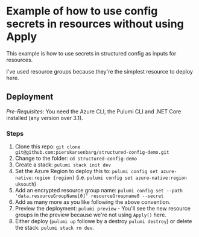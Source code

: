 # Example of how to use config secrets in resources without using Apply

This example is how to use secrets in structured config as inputs for resources.

I've used resource groups because they're the simplest resource to deploy here.

## Deployment

_Pre-Requisites_: You need the Azure CLI, the Pulumi CLI and .NET Core installed (any version over 3.1).

### Steps

1. Clone this repo: `git clone git@github.com:pierskarsenbarg/structured-config-demo.git`
1. Change to the folder: `cd structured-config-demo`
1. Create a stack: `pulumi stack init dev`
1. Set the Azure Region to deploy this to: `pulumi config set azure-native:region {region}` (i.e. `pulumi config set azure-native:region uksouth`)
1. Add an encrypted resource group name: `pulumi config set --path 'data.resourceGroupName[0]' resourceGroupname0 --secret`
1. Add as many more as you like following the above convention.
1. Preview the deployment: `pulumi preview` - You'll see the new resource groups in the preview because we're not using `Apply()` here.
1. Either deploy (`pulumi up` followe by a destroy `pulumi destroy`) or delete the stack: `pulumi stack rm dev`.
